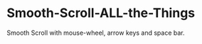 Smooth-Scroll-ALL-the-Things
============================

Smooth Scroll with mouse-wheel, arrow keys and space bar.
